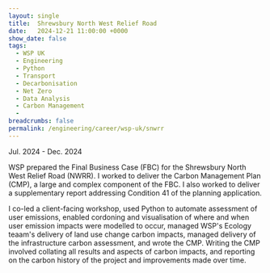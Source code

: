 ```yaml
---
layout: single
title:  Shrewsbury North West Relief Road
date:   2024-12-21 11:00:00 +0000
show_date: false
tags: 
  - WSP UK
  - Engineering
  - Python
  - Transport
  - Decarbonisation
  - Net Zero
  - Data Analysis
  - Carbon Management
  - 
breadcrumbs: false
permalink: /engineering/career/wsp-uk/snwrr
---
```

Jul. 2024 - Dec. 2024

WSP prepared the Final Business Case (FBC) for the Shrewsbury North West Relief Road (NWRR).
I worked to deliver the Carbon Management Plan (CMP), a large and complex component of the FBC.
I also worked to deliver a supplementary report addressing Condition 41 of the planning application.

I co-led a client-facing workshop, used Python to automate assessment of user emissions, enabled cordoning and visualisation of where and when user emission impacts were modelled to occur, managed WSP's Ecology teaam's delivery of land use change carbon impacts, managed delivery of the infrastructure carbon assessment, and wrote the CMP.
Writing the CMP involved collating all results and aspects of carbon impacts, and reporting on the carbon history of the project and improvements made over time.